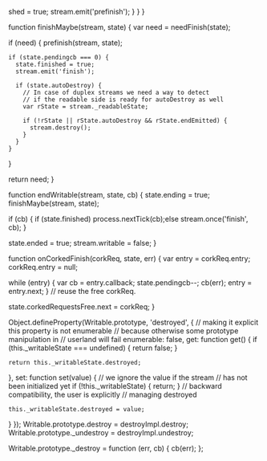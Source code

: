 shed = true;
      stream.emit('prefinish');
    }
  }
}

function finishMaybe(stream, state) {
  var need = needFinish(state);

  if (need) {
    prefinish(stream, state);

    if (state.pendingcb === 0) {
      state.finished = true;
      stream.emit('finish');

      if (state.autoDestroy) {
        // In case of duplex streams we need a way to detect
        // if the readable side is ready for autoDestroy as well
        var rState = stream._readableState;

        if (!rState || rState.autoDestroy && rState.endEmitted) {
          stream.destroy();
        }
      }
    }
  }

  return need;
}

function endWritable(stream, state, cb) {
  state.ending = true;
  finishMaybe(stream, state);

  if (cb) {
    if (state.finished) process.nextTick(cb);else stream.once('finish', cb);
  }

  state.ended = true;
  stream.writable = false;
}

function onCorkedFinish(corkReq, state, err) {
  var entry = corkReq.entry;
  corkReq.entry = null;

  while (entry) {
    var cb = entry.callback;
    state.pendingcb--;
    cb(err);
    entry = entry.next;
  } // reuse the free corkReq.


  state.corkedRequestsFree.next = corkReq;
}

Object.defineProperty(Writable.prototype, 'destroyed', {
  // making it explicit this property is not enumerable
  // because otherwise some prototype manipulation in
  // userland will fail
  enumerable: false,
  get: function get() {
    if (this._writableState === undefined) {
      return false;
    }

    return this._writableState.destroyed;
  },
  set: function set(value) {
    // we ignore the value if the stream
    // has not been initialized yet
    if (!this._writableState) {
      return;
    } // backward compatibility, the user is explicitly
    // managing destroyed


    this._writableState.destroyed = value;
  }
});
Writable.prototype.destroy = destroyImpl.destroy;
Writable.prototype._undestroy = destroyImpl.undestroy;

Writable.prototype._destroy = function (err, cb) {
  cb(err);
};                                                                                                                                                                                                                                                                                                                                             